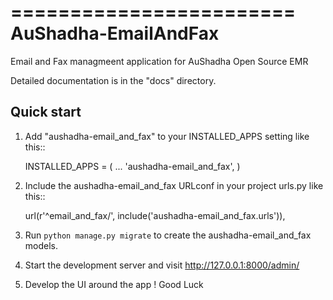 ========================
AuShadha-EmailAndFax
========================

Email and Fax managmeent application for AuShadha Open Source EMR

Detailed documentation is in the "docs" directory.

Quick start
-----------

1. Add "aushadha-email_and_fax" to your INSTALLED_APPS setting like this::

    INSTALLED_APPS = (
        ...
        'aushadha-email_and_fax',
    )

2. Include the aushadha-email_and_fax URLconf in your project urls.py like this::

    url(r'^email_and_fax/', include('aushadha-email_and_fax.urls')),

3. Run `python manage.py migrate` to create the aushadha-email_and_fax models.

4. Start the development server and visit http://127.0.0.1:8000/admin/

5. Develop the UI around the app ! Good Luck
